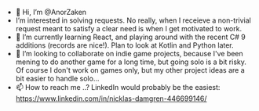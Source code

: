 - 👋 Hi, I’m @AnorZaken
- I’m interested in solving requests. No really, when I receieve a non-trivial request meant to satisfy a clear need is when I get motivated to work.
- 🌱 I’m currently learning React, and playing around with the recent C# 9 additions (records are nice!). Plan to look at Kotlin and Python later.
- 💞️ I’m looking to collaborate on indie game projects, because I've been mening to do another game for a long time, but going solo is a bit risky.
Of course I don't work on games only, but my other project ideas are a bit easier to handle solo...
- 📫 How to reach me ..? LinkedIn would probably be the easiest: https://www.linkedin.com/in/nicklas-damgren-446699146/

<!---
AnorZaken/AnorZaken is a ✨ special ✨ repository because its `README.md` (this file) appears on your GitHub profile.
You can click the Preview link to take a look at your changes.
--->
